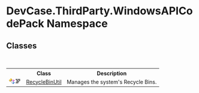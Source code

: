 # DevCase.ThirdParty.WindowsAPICodePack Namespace
 




## Classes
&nbsp;<table><tr><th></th><th>Class</th><th>Description</th></tr><tr><td>![Public class](media/pubclass.gif "Public class")![Code example](media/CodeExample.png "Code example")</td><td><a href="T_DevCase_ThirdParty_WindowsAPICodePack_RecycleBinUtil">RecycleBinUtil</a></td><td>
Manages the system's Recycle Bins.</td></tr></table>&nbsp;
